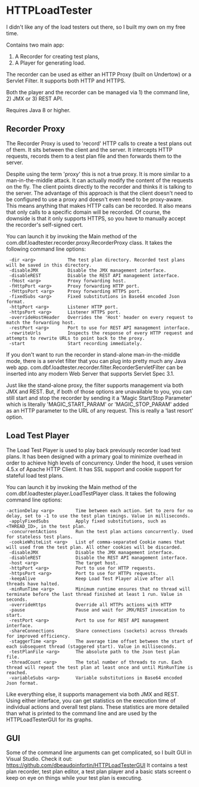 # HTTPLoadTester

I didn't like any of the load testers out there, so I built my own on my free time.

Contains two main app:
1) A Recorder for creating test plans,
2) A Player for generating load.

The recorder can be used as either an HTTP Proxy (built on Undertow) or a Servlet Filter. It supports both HTTP and HTTPS.

Both the player and the recorder can be managed via 1) the command line, 2) JMX or 3) REST API.

Requires Java 8 or higher.

## Recorder Proxy

The Recorder Proxy is used to 'record' HTTP calls to create a test plans out of them. It sits between the client and the server. It intercepts HTTP requests, records them to a test plan file and then forwards them to the server. 

Despite using the term 'proxy' this is not a true proxy. It is more similar to a man-in-the-middle attack. It can actually modify the content of the requests on the fly. The client points directly to the recorder and thinks it is talking to the server. The advantage of this approach is that the client doesn't need to be configured to use a proxy and doesn't even need to be proxy-aware. This means anything that makes HTTP calls can be recorded. It also means that only calls to a specific domain will be recorded. Of course, the downside is that it only supports HTTPS, so you have to manually accept the recorder's self-signed cert.

You can launch it by invoking the Main method of the com.dbf.loadtester.recorder.proxy.RecorderProxy class. It takes the following command line options:

```
 -dir <arg>            The test plan directory. Recorded test plans will be saved in this directory.
 -disableJMX           Disable the JMX management interface.
 -disableREST          Disable the REST API management interface.
 -fHost <arg>          Proxy forwarding host.
 -fHttpPort <arg>      Proxy forwarding HTTP port.
 -fHttpsPort <arg>     Proxy forwarding HTTPS port.
 -fixedSubs <arg>      Fixed substitutions in Base64 encoded Json format.
 -httpPort <arg>       Listener HTTP port.
 -httpsPort <arg>      Listener HTTPS port.
 -overrideHostHeader   Overrides the 'Host' header on every request to match the forwarding host.
 -restPort <arg>       Port to use for REST API management interface.
 -rewriteUrls          Inspects the response of every HTTP request and attempts to rewrite URLs to point back to the proxy.
 -start                Start recording immediately.
 ```

If you don't want to run the recorder in stand-alone man-in-the-middle mode, there is a servlet filter that you can plug into pretty much any Java web app. com.dbf.loadtester.recorder.filter.RecorderServletFilter can be inserted into any modern Web Server that supports Servlet Spec 3.1. 

Just like the stand-alone proxy, the filter supports management via both JMX and REST. But, if both of those options are unavailable to you, you can still start and stop the recorder by sending it a 'Magic Start/Stop Parameter' which is literally 'MAGIC_START_PARAM' or 'MAGIC_STOP_PARAM' added as an HTTP parameter to the URL of any request. This is really a 'last resort' option. 

## Load Test Player

The Load Test Player is used to play back previously recorder load test plans. It has been designed with a primary goal to minimize overhead in order to achieve high levels of concurrency. Under the hood, it uses version 4.5.x of Apache HTTP Client. It has SSL support and cookie support for stateful load test plans.   

You can launch it by invoking the Main method of the com.dbf.loadtester.player.LoadTestPlayer class. It takes the following command line options:

```
-actionDelay <arg>        Time between each action. Set to zero for no delay, set to -1 to use the test plan timings. Value in milliseconds.
 -applyFixedSubs          Apply fixed substitutions, such as <THREAD_ID>, in the test plan.
 -concurrentActions       Run the test plan actions concurrently. Used for stateless test plans.
 -cookieWhiteList <arg>   List of comma-separated Cookie names that will used from the test plan. All other cookies will be discarded.
 -disableJMX              Disable the JMX management interface.
 -disableREST             Disable the REST API management interface.
 -host <arg>              The target host.
 -httpPort <arg>          Port to use for HTTP requests.
 -httpsPort <arg>         Port to use for HTTPs requests.
 -keepAlive               Keep Load Test Player alive after all threads have halted.
 -minRunTime <arg>        Minimum runtime ensures that no thread will terminate before the last thread finished at least 1 run. Value in seconds.
 -overrideHttps           Override all HTTPs actions with HTTP
 -pause                   Pause and wait for JMX/REST invocation to start.
 -restPort <arg>          Port to use for REST API management interface.
 -shareConnections        Share connections (sockets) across threads for improved efficiency.
 -staggerTime <arg>       The average time offset between the start of each subsequent thread (staggered start). Value in milliseconds.
 -testPlanFile <arg>      The absolute path to the Json test plan file.
 -threadCount <arg>       The total number of threads to run. Each thread will repeat the test plan at least once and until MinRunTime is reached.
 -variableSubs <arg>      Variable substitutions in Base64 encoded Json format.
 ```
 
Like everything else, it supports management via both JMX and REST. Using either interface, you can get statistics on the execution time of individual actions and overall test plans. These statistics are more detailed than what is printed to the command line and are used by the HTTPLoadTesterGUI for its graphs.

## GUI

Some of the command line arguments can get complicated, so I built GUI in Visual Studio. Check it out: https://github.com/dbeaudoinfortin/HTTPLoadTesterGUI It contains a test plan recorder, test plan editor, a test plan player and a basic stats screent o keep on eye on things while your test plan is executing.
